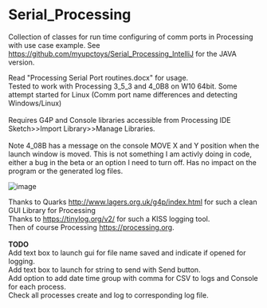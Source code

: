 # Serial_Processing
Collection of classes for run time configuring of comm ports in Processing with use case example. See https://github.com/myupctoys/Serial_Processing_IntelliJ for the JAVA version.

Read "Processing Serial Port routines.docx" for usage. <BR>Tested to work with Processing 3_5_3 and 4_0B8 on W10 64bit. Some attempt started for Linux (Comm port name differences and detecting Windows/Linux)<BR><BR> Requires G4P and Console libraries accessible from Processing IDE Sketch>>Import Library>>Manage Libraries.<BR><BR>
Note 4_08B has a message on the console MOVE X and Y position when the launch window is moved. This is not something I am activly doing in code, either a bug in the beta or an option I need to turn off. Has no impact on the program or the generated log files. 

![image](https://user-images.githubusercontent.com/5317221/168467824-481251d2-5416-43d3-85d8-d551f4b5f918.png)

Thanks to Quarks http://www.lagers.org.uk/g4p/index.html for such a clean GUI Library for Processing<br>
Thanks to https://tinylog.org/v2/ for such a KISS logging tool.<br>
Then of course Processing https://processing.org.
  <BR><BR>
    __TODO__<BR>
    Add text box to launch gui for file name saved and indicate if opened for logging.<BR>
    Add text box to launch for string to send with Send button.<BR>
    Add option to add date time group with comma for CSV to logs and Console for each process.<BR>
    Check all processes create and log to corresponding log file.
